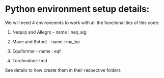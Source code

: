 # Python environment setup details:

We will need 4 environemnts to work with all the functionalities of this code:

1. Nequip and Allegro - name : neq_alg

2. Mace and Botnet - name : ma_bo

3. Equiformer - name : eqf

4. Torchmdnet: tmd

See details to how create them in their respective folders